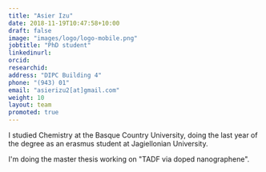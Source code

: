 ```yaml
---
title: "Asier Izu"
date: 2018-11-19T10:47:58+10:00
draft: false
image: "images/logo/logo-mobile.png"
jobtitle: "PhD student"
linkedinurl: 
orcid:
researchid:
address: "DIPC Building 4"
phone: "(943) 01"
email: "asierizu2[at]gmail.com"
weight: 10
layout: team
promoted: true
---
```


I studied Chemistry at the Basque Country University, doing the last year of the degree as an erasmus student at Jagiellonian University.

I'm doing the master thesis working on "TADF via doped nanographene".
